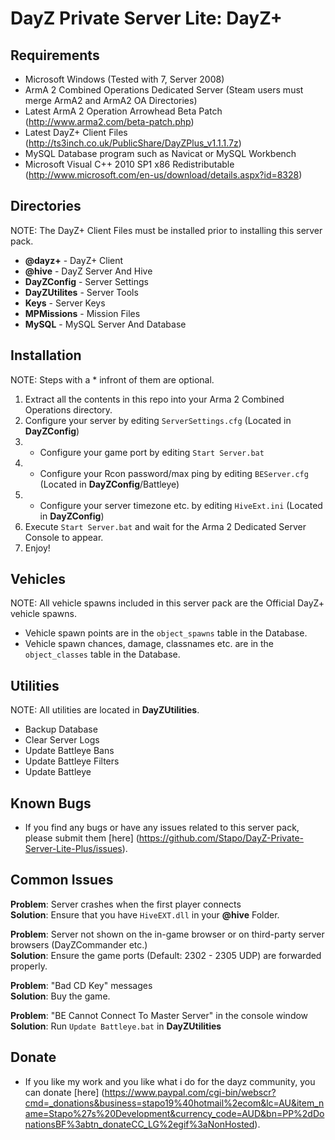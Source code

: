 DayZ Private Server Lite: DayZ+
===============================

Requirements
------------

 - Microsoft Windows (Tested with 7, Server 2008)
 - ArmA 2 Combined Operations Dedicated Server (Steam users must merge ArmA2 and ArmA2 OA Directories)
 - Latest ArmA 2 Operation Arrowhead Beta Patch (http://www.arma2.com/beta-patch.php)
 - Latest DayZ+ Client Files (http://ts3inch.co.uk/PublicShare/DayZPlus_v1.1.1.7z) 
 - MySQL Database program such as Navicat or MySQL Workbench
 - Microsoft Visual C++ 2010 SP1 x86 Redistributable (http://www.microsoft.com/en-us/download/details.aspx?id=8328)
 
Directories
-----------

 NOTE: The DayZ+ Client Files must be installed prior to installing this server pack.

 - **@dayz+** - DayZ+ Client
 - **@hive** - DayZ Server And Hive
 - **DayZConfig** - Server Settings
 - **DayZUtilites** - Server Tools
 - **Keys** - Server Keys
 - **MPMissions** - Mission Files
 - **MySQL** - MySQL Server And Database

Installation
------------

 NOTE: Steps with a * infront of them are optional.

 1. Extract all the contents in this repo into your Arma 2 Combined Operations directory.
 2. Configure your server by editing `ServerSettings.cfg` (Located in **DayZConfig**)
 4. * Configure your game port by editing `Start Server.bat`
 5. * Configure your Rcon password/max ping by editing `BEServer.cfg` (Located in **DayZConfig**/Battleye)
 6. * Configure your server timezone etc. by editing `HiveExt.ini` (Located in **DayZConfig**)
 6. Execute `Start Server.bat` and wait for the Arma 2 Dedicated Server Console to appear.
 7. Enjoy!

Vehicles
--------

 NOTE: All vehicle spawns included in this server pack are the Official DayZ+ vehicle spawns.

 - Vehicle spawn points are in the `object_spawns` table in the Database.
 - Vehicle spawn chances, damage, classnames etc. are in the `object_classes` table in the Database.

Utilities
---------

 NOTE: All utilities are located in **DayZUtilities**.

 - Backup Database
 - Clear Server Logs
 - Update Battleye Bans
 - Update Battleye Filters
 - Update Battleye

Known Bugs
----------

 - If you find any bugs or have any issues related to this server pack, please submit them [here] (https://github.com/Stapo/DayZ-Private-Server-Lite-Plus/issues).

Common Issues
-------------

**Problem**: Server crashes when the first player connects	
**Solution**: Ensure that you have `HiveEXT.dll` in your **@hive** Folder.

**Problem**: Server not shown on the in-game browser or on third-party server browsers (DayZCommander etc.)       
**Solution**: Ensure the game ports (Default: 2302 - 2305 UDP) are forwarded properly. 

**Problem**: "Bad CD Key" messages	
**Solution**: Buy the game.

**Problem**: "BE Cannot Connect To Master Server" in the console window							
**Solution**: Run `Update Battleye.bat` in **DayZUtilities**

Donate
------

 - If you like my work and you like what i do for the dayz community, you can donate [here] (https://www.paypal.com/cgi-bin/webscr?cmd=_donations&business=stapo19%40hotmail%2ecom&lc=AU&item_name=Stapo%27s%20Development&currency_code=AUD&bn=PP%2dDonationsBF%3abtn_donateCC_LG%2egif%3aNonHosted).
